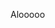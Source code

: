 Alooooo

<!---
Iannn-vbeta/Iannn-vbeta is a ✨ special ✨ repository because its `README.md` (this file) appears on your GitHub profile.
You can click the Preview link to take a look at your changes.
--->
